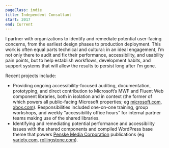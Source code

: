 ```yaml
---
pageClass: indie
title: Independent Consultant
start: 2017
end: Current
---
```


I partner with organizations to identify and remediate potential user-facing concerns, from the earliest design phases to production deployment. This work is often equal parts technical and cultural: in an ideal engagement, I’m not only there to audit and fix their performance, accessibility, and usability pain points, but to help establish workflows, development habits, and support systems that will allow the results to persist long after I’m gone.

Recent projects include:

* Providing ongoing accessibility-focused auditing, documentation, prototyping, and direct contribution to Microsoft’s MWF and Fluent Web component libraries, both in isolation and in context (the former of which powers all public-facing Microsoft properties; eg [microsoft.com](https://www.microsoft.com/en-us/), [xbox.com](https://www.xbox.com/en-US/)). Responsibilities included one-on-one training, group workshops, and weekly “accessibility office hours” for internal partner teams making use of the shared libraries.
* Identifying and remediating potential performance and accessibility issues with the shared components and compiled WordPress base theme that powers [Penske Media Corporation](https://pmc.com/) publications (eg [variety.com](https://variety.com/), [rollingstone.com](https://www.rollingstone.com/)).